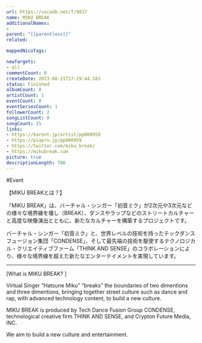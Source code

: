 ```yaml
---
url: https://vocadb.net/T/9817
name: MIKU BREAK
additionalNames: 
- 
parent: "[[parentless]]"
related:

mappedNicoTags:

newTargets:
- all
commentCount: 0
createDate: 2023-08-21T17:29:44.183
status: Finished
albumCount: 8
artistCount: 1
eventCount: 0
eventSeriesCount: 1
followerCount: 2
songListCount: 0
songCount: 15
links: 
- https://karent.jp/artist/pp000959
- https://piapro.jp/pp000959
- https://twitter.com/miku_break/
- https://mikubreak.com
picture: true
descriptionLength: 700
---
```


#Event

【MIKU BREAKとは？】

「MIKU BREAK」は、バーチャル・シンガー「初音ミク」が2次元や3次元などの様々な境界線を壊し（BREAK）、ダンスやラップなどのストリートカルチャーと高度な映像演出とともに、新たなカルチャーを構築するプロジェクトです。

バーチャル・シンガー「初音ミク」と、世界レベルの技術を持ったテックダンスフュージョン集団「CONDENSE」、そして最先端の技術を駆使するテクノロジカル・クリエイティブファーム「THINK AND SENSE」のコラボレーションにより、様々な境界線を超えた新たなエンターテイメントを実現しています。

---

[What is MIKU BREAK? ]

Virtual Singer  “Hatsune Miku” “breaks” the boundaries of two dimentions and three dimentions, bringing together street culture such as dance and rap, with advanced technology content, to build a new culture.

MIKU BREAK is produced by Tech Dance Fusion Group CONDENSE, technological creative firm THINK AND SENSE, and Crypton Future Media, INC.

We aim to build a new culture and entertainment.